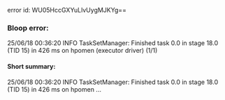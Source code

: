 error id: WU05HccGXYuLlvUygMJKYg==
### Bloop error:

25/06/18 00:36:20 INFO TaskSetManager: Finished task 0.0 in stage 18.0 (TID 15) in 426 ms on hpomen (executor driver) (1/1)
#### Short summary: 

25/06/18 00:36:20 INFO TaskSetManager: Finished task 0.0 in stage 18.0 (TID 15) in 426 ms on hpomen ...